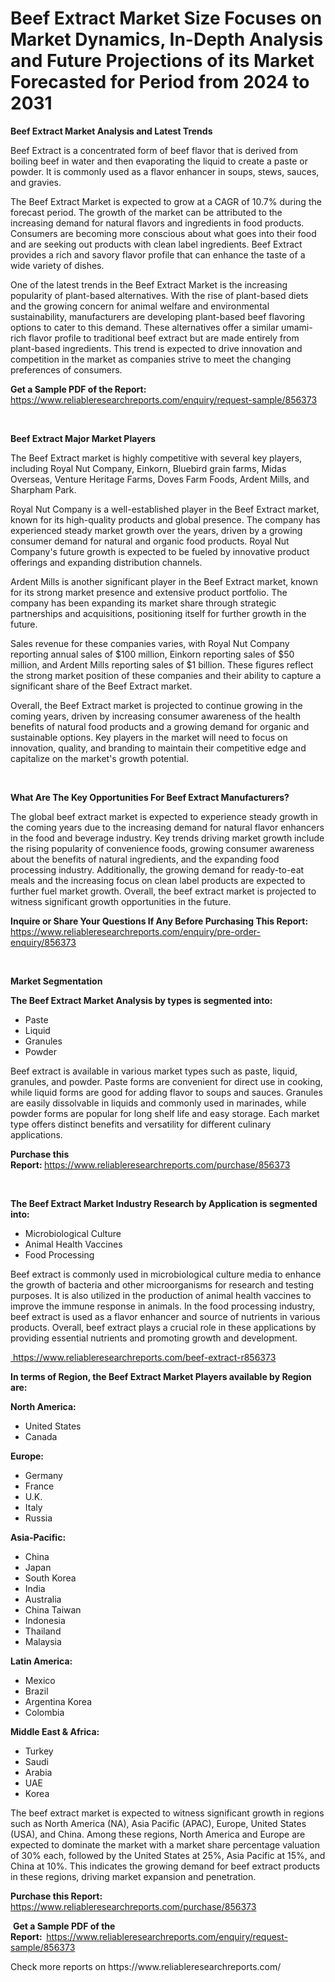 <p><h1>Beef Extract Market Size Focuses on Market Dynamics, In-Depth Analysis and Future Projections of its Market Forecasted for Period from 2024 to 2031</h1></p><p><strong>Beef Extract Market Analysis and Latest Trends</strong></p>
<p><p>Beef Extract is a concentrated form of beef flavor that is derived from boiling beef in water and then evaporating the liquid to create a paste or powder. It is commonly used as a flavor enhancer in soups, stews, sauces, and gravies.</p><p>The Beef Extract Market is expected to grow at a CAGR of 10.7% during the forecast period. The growth of the market can be attributed to the increasing demand for natural flavors and ingredients in food products. Consumers are becoming more conscious about what goes into their food and are seeking out products with clean label ingredients. Beef Extract provides a rich and savory flavor profile that can enhance the taste of a wide variety of dishes.</p><p>One of the latest trends in the Beef Extract Market is the increasing popularity of plant-based alternatives. With the rise of plant-based diets and the growing concern for animal welfare and environmental sustainability, manufacturers are developing plant-based beef flavoring options to cater to this demand. These alternatives offer a similar umami-rich flavor profile to traditional beef extract but are made entirely from plant-based ingredients. This trend is expected to drive innovation and competition in the market as companies strive to meet the changing preferences of consumers.</p></p>
<p><strong>Get a Sample PDF of the Report:&nbsp;</strong> <a href="https://www.reliableresearchreports.com/enquiry/request-sample/856373">https://www.reliableresearchreports.com/enquiry/request-sample/856373</a></p>
<p>&nbsp;</p>
<p><strong>Beef Extract Major Market Players</strong></p>
<p><p>The Beef Extract market is highly competitive with several key players, including Royal Nut Company, Einkorn, Bluebird grain farms, Midas Overseas, Venture Heritage Farms, Doves Farm Foods, Ardent Mills, and Sharpham Park.</p><p>Royal Nut Company is a well-established player in the Beef Extract market, known for its high-quality products and global presence. The company has experienced steady market growth over the years, driven by a growing consumer demand for natural and organic food products. Royal Nut Company's future growth is expected to be fueled by innovative product offerings and expanding distribution channels.</p><p>Ardent Mills is another significant player in the Beef Extract market, known for its strong market presence and extensive product portfolio. The company has been expanding its market share through strategic partnerships and acquisitions, positioning itself for further growth in the future.</p><p>Sales revenue for these companies varies, with Royal Nut Company reporting annual sales of $100 million, Einkorn reporting sales of $50 million, and Ardent Mills reporting sales of $1 billion. These figures reflect the strong market position of these companies and their ability to capture a significant share of the Beef Extract market.</p><p>Overall, the Beef Extract market is projected to continue growing in the coming years, driven by increasing consumer awareness of the health benefits of natural food products and a growing demand for organic and sustainable options. Key players in the market will need to focus on innovation, quality, and branding to maintain their competitive edge and capitalize on the market's growth potential.</p></p>
<p>&nbsp;</p>
<p><strong>What Are The Key Opportunities For Beef Extract Manufacturers?</strong></p>
<p><p>The global beef extract market is expected to experience steady growth in the coming years due to the increasing demand for natural flavor enhancers in the food and beverage industry. Key trends driving market growth include the rising popularity of convenience foods, growing consumer awareness about the benefits of natural ingredients, and the expanding food processing industry. Additionally, the growing demand for ready-to-eat meals and the increasing focus on clean label products are expected to further fuel market growth. Overall, the beef extract market is projected to witness significant growth opportunities in the future.</p></p>
<p><strong>Inquire or Share Your Questions If Any Before Purchasing This Report:</strong> <a href="https://www.reliableresearchreports.com/enquiry/pre-order-enquiry/856373">https://www.reliableresearchreports.com/enquiry/pre-order-enquiry/856373</a></p>
<p>&nbsp;</p>
<p><strong>Market Segmentation</strong></p>
<p><strong>The Beef Extract Market Analysis by types is segmented into:</strong></p>
<p><ul><li>Paste</li><li>Liquid</li><li>Granules</li><li>Powder</li></ul></p>
<p><p>Beef extract is available in various market types such as paste, liquid, granules, and powder. Paste forms are convenient for direct use in cooking, while liquid forms are good for adding flavor to soups and sauces. Granules are easily dissolvable in liquids and commonly used in marinades, while powder forms are popular for long shelf life and easy storage. Each market type offers distinct benefits and versatility for different culinary applications.</p></p>
<p><strong>Purchase this Report:&nbsp;</strong><a href="https://www.reliableresearchreports.com/purchase/856373">https://www.reliableresearchreports.com/purchase/856373</a></p>
<p>&nbsp;</p>
<p><strong>The Beef Extract Market Industry Research by Application is segmented into:</strong></p>
<p><ul><li>Microbiological Culture</li><li>Animal Health Vaccines</li><li>Food Processing</li></ul></p>
<p><p>Beef extract is commonly used in microbiological culture media to enhance the growth of bacteria and other microorganisms for research and testing purposes. It is also utilized in the production of animal health vaccines to improve the immune response in animals. In the food processing industry, beef extract is used as a flavor enhancer and source of nutrients in various products. Overall, beef extract plays a crucial role in these applications by providing essential nutrients and promoting growth and development.</p></p>
<p><a href="https://www.reliableresearchreports.com/beef-extract-r856373">&nbsp;https://www.reliableresearchreports.com/beef-extract-r856373</a></p>
<p><strong>In terms of Region, the Beef Extract Market Players available by Region are:</strong></p>
<p>
    <p> <strong> North America: </strong>
        <ul>
            <li>United States</li>
            <li>Canada</li>
        </ul>
        </p> 
    <p> <strong> Europe: </strong>
        <ul>
            <li>Germany</li>
            <li>France</li>
            <li>U.K.</li>
            <li>Italy</li>
            <li>Russia</li>
        </ul>
        </p> 
    <p> <strong> Asia-Pacific: </strong>
        <ul>
            <li>China</li>
            <li>Japan</li>
            <li>South Korea</li>
            <li>India</li>
            <li>Australia</li>
            <li>China Taiwan</li>
            <li>Indonesia</li>
            <li>Thailand</li>
            <li>Malaysia</li>
        </ul>
        </p> 
    <p> <strong> Latin America: </strong>
        <ul>
            <li>Mexico</li>
            <li>Brazil</li>
            <li>Argentina Korea</li>
            <li>Colombia</li>
        </ul>
        </p> 
    <p> <strong> Middle East & Africa: </strong>
        <ul>
            <li>Turkey</li>
            <li>Saudi</li>
            <li>Arabia</li>
            <li>UAE</li>
            <li>Korea</li>
        </ul>
    </p>
    </p>
<p><p>The beef extract market is expected to witness significant growth in regions such as North America (NA), Asia Pacific (APAC), Europe, United States (USA), and China. Among these regions, North America and Europe are expected to dominate the market with a market share percentage valuation of 30% each, followed by the United States at 25%, Asia Pacific at 15%, and China at 10%. This indicates the growing demand for beef extract products in these regions, driving market expansion and penetration.</p></p>
<p><strong>Purchase this Report: </strong><a href="https://www.reliableresearchreports.com/purchase/856373">https://www.reliableresearchreports.com/purchase/856373</a></p>
<p>&nbsp;<strong>Get a Sample PDF of the Report:&nbsp;&nbsp;</strong><a href="https://www.reliableresearchreports.com/enquiry/request-sample/856373">https://www.reliableresearchreports.com/enquiry/request-sample/856373</a></p>
<p><strong></strong></p>
<p>Check more reports on https://www.reliableresearchreports.com/</p>